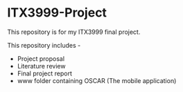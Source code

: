 # ITX3999-Project

This repository is for my ITX3999 final project.

This repository includes -

* Project proposal
* Literature review
* Final project report
* www folder containing OSCAR (The mobile application)
